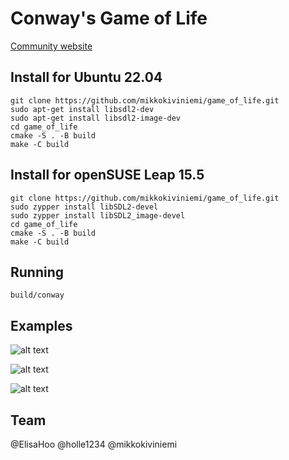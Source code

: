 # Conway's Game of Life
[Community website](https://conwaylife.com/)
## Install for Ubuntu 22.04
```
git clone https://github.com/mikkokiviniemi/game_of_life.git
sudo apt-get install libsdl2-dev
sudo apt-get install libsdl2-image-dev
cd game_of_life
cmake -S . -B build
make -C build
```
## Install for openSUSE Leap 15.5
```
git clone https://github.com/mikkokiviniemi/game_of_life.git
sudo zypper install libSDL2-devel
sudo zypper install libSDL2_image-devel
cd game_of_life
cmake -S . -B build
make -C build
```
## Running
```
build/conway
```

## Examples
![alt text](https://github.com/[mikkokiviniemi]/[game_of_life]/blob/[main]/examples/example1.png?raw=true)

![alt text](https://github.com/[mikkokiviniemi]/[game_of_life]/blob/[main]/examples/example2.png?raw=true)

![alt text](https://github.com/[mikkokiviniemi]/[game_of_life]/blob/[main]/examples/example3.png?raw=true)

## Team
@ElisaHoo
@holle1234
@mikkokiviniemi
